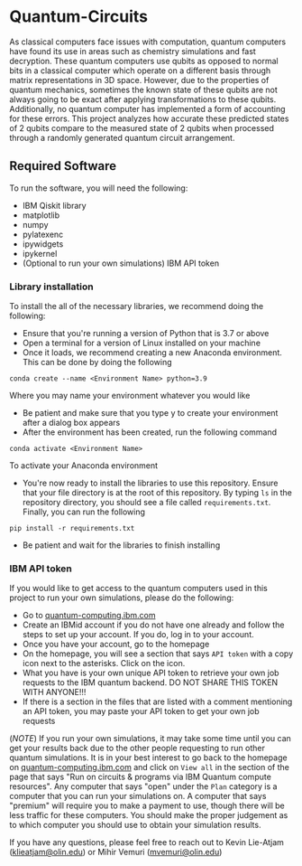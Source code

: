# Quantum-Circuits
As classical computers face issues with computation, quantum computers have found its use in areas such as chemistry simulations and fast decryption. These quantum computers use qubits as opposed to normal bits in a classical computer which operate on a different basis through matrix representations in 3D space. However, due to the properties of quantum mechanics, sometimes the known state of these qubits are not always going to be exact after applying transformations to these qubits. Additionally, no quantum computer has implemented a form of accounting for these errors. This project analyzes how accurate these predicted states of 2 qubits compare to the measured state of 2 qubits when processed through a randomly generated quantum circuit arrangement.

## Required Software
To run the software, you will need the following:
* IBM Qiskit library
* matplotlib
* numpy
* pylatexenc
* ipywidgets
* ipykernel
* (Optional to run your own simulations) IBM API token

### Library installation
To install the all of the necessary libraries, we recommend doing the following:
* Ensure that you're running a version of Python that is 3.7 or above
* Open a terminal for a version of Linux installed on your machine
* Once it loads, we recommend creating a new Anaconda environment. This can be done by doing the following
```
conda create --name <Environment Name> python=3.9
```
Where you may name your environment whatever you would like
* Be patient and make sure that you type y to create your environment after a dialog box appears
* After the environment has been created, run the following command
```
conda activate <Environment Name>
```
To activate your Anaconda environment
* You're now ready to install the libraries to use this repository. Ensure that your file directory is at the root of this repository. By typing `ls` in the repository directory, you should see a file called `requirements.txt`. Finally, you can run the following

```
pip install -r requirements.txt
```
* Be patient and wait for the libraries to finish installing

### IBM API token
If you would like to get access to the quantum computers used in this project to run your own simulations, please do the following:
* Go to [quantum-computing.ibm.com](https://quantum-computing.ibm.com)
* Create an IBMid account if you do not have one already and follow the steps to set up your account. If you do, log in to your account.
* Once you have your account, go to the homepage
* On the homepage, you will see a section that says `API token` with a copy icon next to the asterisks. Click on the icon.
* What you have is your own unique API token to retrieve your own job requests to the IBM quantum backend. DO NOT SHARE THIS TOKEN WITH ANYONE!!!
* If there is a section in the files that are listed with a comment mentioning an API token, you may paste your API token to get your own job requests

(*NOTE*) If you run your own simulations, it may take some time until you can get your results back due to the other people requesting to run other quantum simulations. It is in your best interest to go back to the homepage on [quantum-computing.ibm.com](https://quantum-computing.ibm.com) and click on `View all` in the section of the page that says "Run on circuits & programs via IBM Quantum compute resources". Any computer that says "open" under the `Plan` category is a computer that you can run your simulations on. A computer that says "premium" will require you to make a payment to use, though there will be less traffic for these computers. You should make the proper judgement as to which computer you should use to obtain your simulation results.

If you have any questions, please feel free to reach out to Kevin Lie-Atjam (klieatjam@olin.edu) or Mihir Vemuri (mvemuri@olin.edu)

